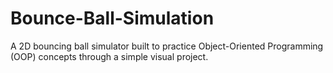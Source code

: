 # Bounce-Ball-Simulation
A 2D bouncing ball simulator built to practice Object-Oriented Programming (OOP) concepts through a simple visual project.
